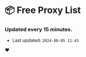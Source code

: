 # :package: Free Proxy List
### Updated every 15 minutes.

- Last updated: `2024-08-05 11:43`

:heart:
